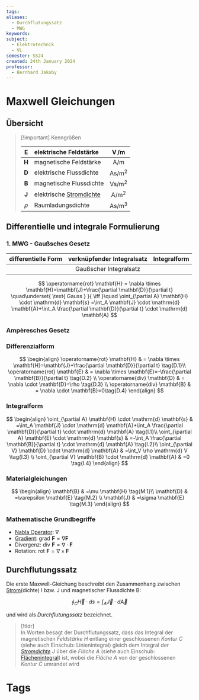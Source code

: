 ```yaml
---
tags: 
aliases:
  - Durchflutungssatz
  - MWG
keywords: 
subject:
  - Elektrotechnik
  - VL
semester: SS24
created: 24th January 2024
professor:
  - Bernhard Jakoby
---
```

 

# Maxwell Gleichungen

## Übersicht

> [!important] Kenngrößen
>
> | $\mathbf{E}$ | elektrische Feldstärke | $\operatorname{V} / \mathrm{m}$ |
> | :---: | :--- | :---: |
> | $\mathbf{H}$ | magnetische Feldstärke | $\mathrm{A} / \mathrm{m}$ |
> | $\mathbf{D}$ | elektrische Flussdichte | $\mathrm{As} / \mathrm{m}^2$ |
> | $\mathbf{B}$ | magnetische Flussdichte | $\mathrm{Vs} / \mathrm{m}^2$ |
> | $\mathbf{J}$ | elektrische [Stromdichte](Stromdichte.md) | $\mathrm{A} / \mathrm{m}^2$ |
> | $\rho$ | Raumladungsdichte | $\mathrm{As} / \mathrm{m}^3$ |

## Differentielle und integrale Formulierung

### 1. MWG - Gaußsches Gesetz

| differentielle Form | verknüpfender Integralsatz | Integralform |
| ------------------- | :------------------------: | ------------ |
|                     |   Gaußscher Integralsatz   |              |
$$
\operatorname{rot} \mathbf{H} = \nabla \times \mathbf{H}=\mathbf{J}+\frac{\partial \mathbf{D}}{\partial t}
\quad\underset{ \text{ Gauss } }{ \iff }\quad
\oint_{\partial A} \mathbf{H} \cdot \mathrm{d} \mathbf{s} =\int_A \mathbf{J} \cdot \mathrm{d} \mathbf{A}+\int_A \frac{\partial \mathbf{D}}{\partial t} \cdot \mathrm{d} \mathbf{A}
$$

### Ampèresches Gesetz



### Differenzialform

$$
\begin{align}
\operatorname{rot} \mathbf{H} & = \nabla \times \mathbf{H}=\mathbf{J}+\frac{\partial \mathbf{D}}{\partial t} \tag{D.1}\\
\operatorname{rot} \mathbf{E} & = \nabla \times \mathbf{E}=-\frac{\partial \mathbf{B}}{\partial t} \tag{D.2} \\
\operatorname{div} \mathbf{D} & = \nabla \cdot \mathbf{D}=\rho \tag{D.3} \\
\operatorname{div} \mathbf{B} & = \nabla \cdot \mathbf{B}=0\tag{D.4}
\end{align}
$$

### Integralform

$$
\begin{align}
\oint_{\partial A} \mathbf{H} \cdot \mathrm{d} \mathbf{s} & =\int_A \mathbf{J} \cdot \mathrm{d} \mathbf{A}+\int_A \frac{\partial \mathbf{D}}{\partial t} \cdot \mathrm{d} \mathbf{A} \tag{I.1}\\
\oint_{\partial A} \mathbf{E} \cdot \mathrm{d} \mathbf{s} & =-\int_A \frac{\partial \mathbf{B}}{\partial t} \cdot \mathrm{d} \mathbf{A} \tag{I.2}\\
\oint_{\partial V} \mathbf{D} \cdot \mathrm{d} \mathbf{A} & =\int_V \rho \mathrm{d} V \tag{I.3} \\
\oint_{\partial V} \mathbf{B} \cdot \mathrm{d} \mathbf{A} & =0 \tag{I.4}
\end{align}
$$

### Materialgleichungen

$$
\begin{align}
\mathbf{B} & =\mu \mathbf{H} \tag{M.1}\\
\mathbf{D} & =\varepsilon \mathbf{E} \tag{M.2} \\
\mathbf{J} & =\sigma \mathbf{E} \tag{M.3}
\end{align}
$$

### Mathematische Grundbegriffe

- [Nabla Operator](../Mathematik/Nabla%20Operator.md): $\nabla$
- [Gradient](../Mathematik/Gradient.md): $\operatorname{grad} \,\mathbf{F} = \nabla \mathbf{F}$
- Divergenz: $\operatorname{div}\, \mathbf{F} = \nabla \cdot\mathbf{F}$
- Rotation: $\operatorname{rot}\, \mathbf{F} = \nabla \times \mathbf{F}$

## Durchflutungssatz

Die erste Maxwell-Gleichung beschreibt den Zusammenhang zwischen [Strom](elektrischer%20Strom.md)(dichte) I bzw. J und magnetischer Flussdichte B:

$$
\oint_{C} \vec{H} \cdot ds = \int_{A} \vec{J}\cdot d \vec{A} 
$$

und wird als *Durchflutungssatz* bezeichnet.

> [!tldr]  
> In Worten besagt der Durchflutungssatz, dass das Integral der magnetischen *Feldstärke* $H$ entlang einer geschlossenen *Kontur* $C$ (siehe auch Einschub: Linienintegral) gleich dem Integral der *[Stromdichte](Stromdichte.md)* $J$ über die *Fläche* $A$ (siehe auch Einschub: [Flächenintegral](Flächenintegral.md)) ist, wobei die *Fläche* $A$ von der geschlossenen *Kontur* $C$ umrandet wird

# Tags
